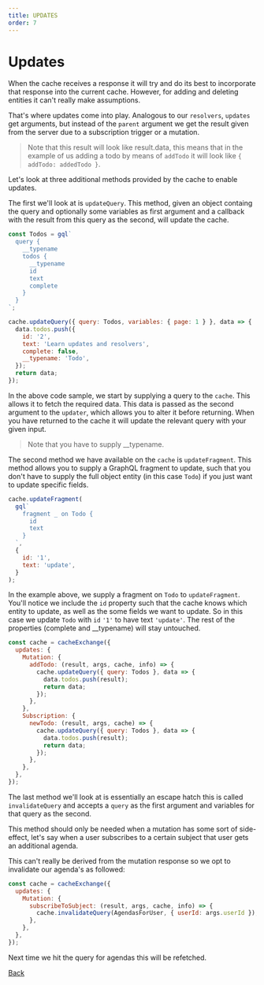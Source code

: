 ```yaml
---
title: UPDATES
order: 7
---
```


# Updates

When the cache receives a response it will try and do its best to
incorporate that response into the current cache. However, for adding and
deleting entities it can't really make assumptions.

That's where updates come into play. Analogous to our `resolvers`,
`updates` get arguments, but instead of the `parent` argument we get the
result given from the server due to a subscription trigger or a mutation.

> Note that this result will look like result.data, this means that in
> the example of us adding a todo by means of `addTodo` it will look like
> `{ addTodo: addedTodo }`.

Let's look at three additional methods provided by the cache to enable
updates.

The first we'll look at is `updateQuery`. This method, given an object
containg the query and optionally some variables as first argument and
a callback with the result from this query as the second, will update the
cache.

```js
const Todos = gql`
  query {
    __typename
    todos {
      __typename
      id
      text
      complete
    }
  }
`;

cache.updateQuery({ query: Todos, variables: { page: 1 } }, data => {
  data.todos.push({
    id: '2',
    text: 'Learn updates and resolvers',
    complete: false,
    __typename: 'Todo',
  });
  return data;
});
```

In the above code sample, we start by supplying a query to the `cache`.
This allows it to fetch the required data. This data is passed as the
second argument to the `updater`, which allows you to alter it before
returning. When you have returned to the cache it will update the relevant
query with your given input.

> Note that you have to supply \_\_typename.

The second method we have available on the `cache` is `updateFragment`.
This method allows you to supply a GraphQL fragment to update, such that you
don't have to supply the full object entity (in this case `Todo`) if you just
want to update specific fields.

```js
cache.updateFragment(
  gql`
    fragment _ on Todo {
      id
      text
    }
  `,
  {
    id: '1',
    text: 'update',
  }
);
```

In the example above, we supply a fragment on `Todo` to `updateFragment`. You'll
notice we include the `id` property such that the cache knows which entity to update,
as well as the some fields we want to update. So in this case we update `Todo` with `id`
`'1'` to have text `'update'`. The rest of the properties (complete and \_\_typename)
will stay untouched.

```js
const cache = cacheExchange({
  updates: {
    Mutation: {
      addTodo: (result, args, cache, info) => {
        cache.updateQuery({ query: Todos }, data => {
          data.todos.push(result);
          return data;
        });
      },
    },
    Subscription: {
      newTodo: (result, args, cache) => {
        cache.updateQuery({ query: Todos }, data => {
          data.todos.push(result);
          return data;
        });
      },
    },
  },
});
```

The last method we'll look at is essentially an escape hatch
this is called `invalidateQuery` and accepts a `query` as
the first argument and variables for that query as the second.

This method should only be needed when a mutation has some sort
of side-effect, let's say when a user subscribes to a certain subject
that user gets an additional agenda.

This can't really be derived from the mutation response so we opt
to invalidate our agenda's as followed:

```js
const cache = cacheExchange({
  updates: {
    Mutation: {
      subscribeToSubject: (result, args, cache, info) => {
        cache.invalidateQuery(AgendasForUser, { userId: args.userId });
      },
    },
  },
});
```

Next time we hit the query for agendas this will be refetched.

[Back](../README.md)
